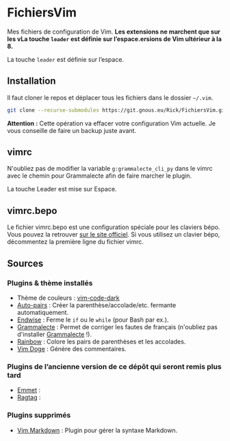 # FichiersVim

Mes fichiers de configuration de Vim. **Les extensions ne marchent que sur les vLa touche `leader` est définie sur l’espace.ersions de Vim ultérieur à la 8.**

La touche `leader` est définie sur l’espace.

## Installation

Il faut cloner le repos et déplacer tous les fichiers dans le dossier `~/.vim`.

```bash
git clone --recurse-submodules https://git.gnous.eu/Rick/FichiersVim.git
```

**Attention :** Cette opération va effacer votre configuration Vim actuelle. Je vous conseille de faire un backup juste avant.

## vimrc

N'oubliez pas de modifier la variable `g:grammalecte_cli_py` dans le vimrc avec le chemin pour Grammalecte afin de faire marcher le plugin.

La touche Leader est mise sur Espace.

## vimrc.bepo

Le fichier vimrc.bepo est une configuration spéciale pour les claviers bépo. Vous pouvez la retrouver [sur le site officiel](https://bepo.fr/wiki/Vim#.7E.2F.vimrc). Si vous utilisez un clavier bépo, décommentez la première ligne du fichier vimrc.

## Sources

### Plugins & thème installés

* Thème de couleurs : [vim-code-dark](https://github.com/tomasiser/vim-code-dark)
* [Auto-pairs](https://github.com/jiangmiao/auto-pairs) : Créer la parenthèse/accolade/etc. fermante automatiquement.
* [Endwise](https://github.com/tpope/vim-endwise) : Ferme le `if` ou le `while` (pour Bash par ex.). 
* [Grammalecte](https://github.com/dpelle/vim-Grammalecte) : Permet de corriger les fautes de français (n'oubliez pas d'installer [Grammalecte](https://grammalecte.net/) !).
* [Rainbow](https://github.com/luochen1990/rainbow) : Colore les pairs de parenthèses et les accolades.
* [Vim Doge](https://github.com/kkoomen/vim-doge) : Génère des commentaires.

### Plugins de l’ancienne version de ce dépôt qui seront remis plus tard

* [Emmet](https://github.com/mattn/emmet-vim) : 
* [Ragtag](https://github.com/tpope/vim-ragtag) : 

### Plugins supprimés

* [Vim Markdown](https://github.com/plasticboy/vim-markdown) : Plugin pour gérer la syntaxe Markdown.
